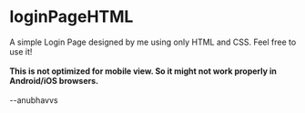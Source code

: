 # loginPageHTML

A simple Login Page designed by me using only HTML and CSS.
Feel free to use it!<br /><br />
**This is not optimized for mobile view. So it might not work properly in Android/iOS browsers.**<br /><br />
--anubhavvs
